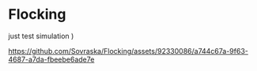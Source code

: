 # Flocking
just test simulation ) 



https://github.com/Sovraska/Flocking/assets/92330086/a744c67a-9f63-4687-a7da-fbeebe6ade7e


